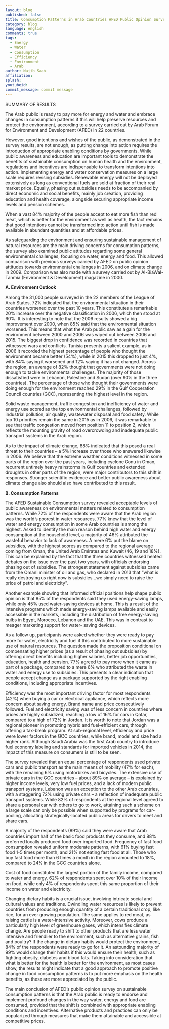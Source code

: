 ```yaml
---
layout: blog
published: false
title: Consumption Patterns in Arab Countries AFED Public Opinion Survey
category: blog
language: english
comments: true
tags: 
  - Energy
  - Water
  - Consumption
  - Efficiency
  - Environment
  - Arab
author: Najib Saab
affiliation: 
splash: 
youtubeid: 
commit_message: commit message
---
```

SUMMARY OF RESULTS 

The Arab public is ready to pay more for energy and water and embrace changes in consumption patterns if this will help preserve resources and protect the environment, according to a survey carried out by Arab Forum for Environment and Development (AFED) in 22 countries. 
<!-- more -->
However, good intentions and wishes of the public, as demonstrated in the survey results, are not enough, as putting change into action requires the introduction of appropriate enabling conditions by governments. While public awareness and education are important tools to demonstrate the benefits of sustainable consumption on human health and the environment, regulations and incentives are indispensable to transform intentions into action. Implementing energy and water conservation measures on a large scale requires revising subsidies. Renewable energy will not be deployed extensively as long as conventional fuels are sold at fraction of their real market price. Equally, phasing out subsidies needs to be accompanied by direct economic and social benefits, mainly job creation, providing education and health coverage, alongside securing appropriate income levels and pension schemes. 

When a vast 84% majority of the people accept to eat more fish than red meat, which is better for the environment as well as health, the fact remains that good intentions cannot be transformed into action until fish is made available in abundant quantities and at affordable prices. 

As safeguarding the environment and ensuring sustainable management of natural resources are the main driving concerns for consumption patterns, the survey also examined public attitudes regarding some general environmental challenges, focusing on water, energy and food. This allowed comparison with previous surveys carried by AFED on public opinion attitudes towards environmental challenges in 2006, and on climate change in 2009. Comparison was also made with a survey carried out by Al-BiaWal-Tanmia (Environment & Development) magazine in 2000. 

**A. Environment Outlook**
 
Among the 31,000 people surveyed in the 22 members of the League of Arab States, 72% indicated that the environmental situation in their countries worsened over the past 10 years. This constitutes a remarkable 20% increase over the negative classification in 2006, which then stood at 60%. It is interesting to note that the 2006 results showed a big improvement over 2000, when 85% said that the environmental situation worsened. This means that what the Arab public saw as a gain for the environment between 2000 and 2006 was wiped out between 2006 and 2015. The biggest drop in confidence was recorded in countries that witnessed wars and conflicts. Tunisia presents a salient example, as in 2006 it recorded the highest percentage of people who thought the environment became better (54%), while in 2015 this dropped to just 4%, with 84% saying it worsened and 12% saying it has not changed. Across the region, an average of 82% thought that governments were not doing enough to tackle environmental challenges. The majority of those dissatisfied were in Lebanon, Palestine and Sudan (over 90% in the three countries). The percentage of those who thought their governments were doing enough for the environment reached 29% in the Gulf Cooperation Council countries (GCC), representing the highest level in the region. 

Solid waste management, traffic congestion and inefficiency of water and energy use scored as the top environmental challenges, followed by industrial pollution, air quality, wastewater disposal and food safety. While top 10 priorities remain the same in 2015 as in 2006, it was remarkable to see that traffic congestion moved from position 11 to position 2, which reflects the mounting gravity of road overcrowding and inadequate public transport systems in the Arab region. 

As to the impact of climate change, 88% indicated that this posed a real threat to their countries – a 5% increase over those who answered likewise in 2006. We believe that the extreme weather conditions witnessed in some parts of the region over the past years, including cyclone Gonu in Oman, recurrent untimely heavy rainstorms in Gulf countries and extended droughts in other parts of the region, were major contributors to this shift in responses. Stronger scientific evidence and better public awareness about climate change also should also have contributed to this result. 

**B. Consumption Patterns**

The AFED Sustainable Consumption survey revealed acceptable levels of public awareness on environmental matters related to consumption patterns. While 72% of the respondents were aware that the Arab region was the world’s poorest in water resources, 77% knew that the level of water and energy consumption in some Arab countries is among the highest. Asked to identify the main reason behind high water and energy consumption at the household level, a majority of 46% attributed the wasteful behavior to lack of awareness. A mere 6% put the blame on subsidies, with the highest scores as compared to the regional average coming from Oman, the United Arab Emirates and Kuwait (46, 19 and 18%). This can be explained by the fact that the three countries witnessed heated debates on the issue over the past two years, with officials endorsing phasing out of subsidies. The strongest statement against subsidies came from the Omani minister of oil and gas, who declared in 2013 that “what is really destroying us right now is subsidies...we simply need to raise the price of petrol and electricity”. 

Another example showing that informed official positions help shape public opinion is that 85% of the respondents said they used energy-saving lamps, while only 45% used water-saving devices at home. This is a result of the intensive programs which made energy-saving lamps available and easily accessible in the markets, including the distribution of free energy-saving bulbs in Egypt, Morocco, Lebanon and the UAE. This was in contrast to meager marketing support for water- saving devices. 

As a follow up, participants were asked whether they were ready to pay more for water, electricity and fuel if this contributed to more sustainable use of natural resources. The question made the proposition conditional on compensating higher prices (as a result of phasing out subsidies) by offering direct benefits including higher salaries, better job opportunities, education, health and pension. 77% agreed to pay more when it came as part of a package, compared to a mere 6% who attributed the waste in water and energy use to subsidies. This presents a clear indication that people accept change as a package supported by the right enabling conditions, including appropriate incentives. 

Efficiency was the most important driving factor for most respondents (42%) when buying a car or electrical appliance, which reflects more concern about saving energy. Brand name and price consecutively followed. Fuel and electricity saving was of less concern in countries where prices are highly subsidized, reaching a low of 16% for cars in Qatar, compared to a high of 72% in Jordan. It is worth to note that Jordan was a regional pioneer in promoting hybrid and fuel-efficient cars, through offering a tax-break program. At sub-regional level, efficiency and price were lower factors in the GCC countries, while brand, model and size had a higher rank. Although Saudi Arabia was the first Arab country to introduce fuel economy labeling and standards for imported vehicles in 2014, the impact of this measure on consumers is still to be seen. 

The survey revealed that an equal percentage of respondents used private cars and public transport as the main means of mobility (47% for each), with the remaining 6% using motorbikes and bicycles. The extensive use of private cars in the GCC countries – about 89% on average – is explained by higher income levels, very low fuel prices, and a lack of modern public transport systems. Lebanon was an exception to the other Arab countries, with a staggering 72% using private cars – a reflection of inadequate public transport systems. While 82% of respondents at the regional level agreed to share a personal car with others to go to work, attaining such a scheme on a large scale can only be possible when supported by programs for car-pooling, allocating strategically-located public areas for drivers to meet and share cars. 

A majority of the respondents (89%) said they were aware that Arab countries import half of the basic food products they consume, and 88% preferred locally produced food over imported food. Frequency of fast food consumption revealed uniform moderate patterns, with 61% buying fast food 1-5 times per month, and 21% not eating fast food at all. Those who buy fast food more than 6 times a month in the region amounted to 18%, compared to 24% in the GCC countries alone. 

Cost of food constituted the largest portion of the family income, compared to water and energy. 62% of respondents spent over 10% of their income on food, while only 4% of respondents spent this same proportion of their income on water and electricity. 

Changing dietary habits is a crucial issue, involving intricate social and cultural values and traditions. Dwindling water resources is likely to prevent countries from producing enough quantity of a certain traditional crop, like rice, for an ever growing population. The same applies to red meat, as raising cattle is a water-intensive activity. Moreover, cows produce a particularly high level of greenhouse gases, which intensifies climate change. Are people ready to shift to other products that are less water intensive and friendlier to the environment, such as alternative grains, fish and poultry? If the change in dietary habits would protect the environment, 84% of the respondents were ready to go for it. An astounding majority of 99% would change their habits if this would ensure their health, such as fighting obesity, diabetes and blood fats. Taking into consideration that what is better for the health is better for the environment, as most cases show, the results might indicate that a good approach to promote positive change in food consumption patterns is to put more emphasis on the health benefits, as these are more appreciated by the public. 

The main conclusion of AFED’s public opinion survey on sustainable consumption patterns is that the Arab public is ready to endorse and implement profound changes in the way water, energy and food are consumed, provided that the shift is combined with appropriate enabling conditions and incentives. Alternative products and practices can only be popularized through measures that make them attainable and accessible at competitive prices.